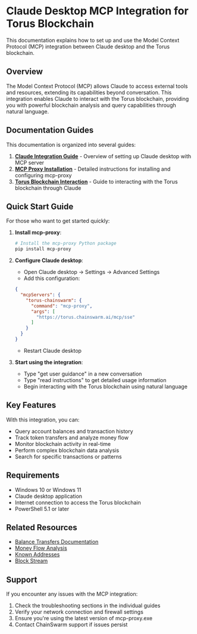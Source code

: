 # Claude Desktop MCP Integration for Torus Blockchain

This documentation explains how to set up and use the Model Context Protocol (MCP) integration between Claude desktop and the Torus blockchain.

## Overview

The Model Context Protocol (MCP) allows Claude to access external tools and resources, extending its capabilities beyond conversation. This integration enables Claude to interact with the Torus blockchain, providing you with powerful blockchain analysis and query capabilities through natural language.

## Documentation Guides

This documentation is organized into several guides:

1. [**Claude Integration Guide**](./claude_integration.md) - Overview of setting up Claude desktop with MCP server
2. [**MCP Proxy Installation**](./mcp_proxy_installation.md) - Detailed instructions for installing and configuring mcp-proxy
3. [**Torus Blockchain Interaction**](./torus_blockchain_interaction.md) - Guide to interacting with the Torus blockchain through Claude

## Quick Start Guide

For those who want to get started quickly:

1. **Install mcp-proxy**:
   ```powershell
   # Install the mcp-proxy Python package
   pip install mcp-proxy
   ```

2. **Configure Claude desktop**:
   - Open Claude desktop → Settings → Advanced Settings
   - Add this configuration:
   ```json
   {
     "mcpServers": {
       "torus-chainswarm": {
         "command": "mcp-proxy",
         "args": [
           "https://torus.chainswarm.ai/mcp/sse"
         ]
       }
     }
   }
   ```
   - Restart Claude desktop

3. **Start using the integration**:
   - Type "get user guidance" in a new conversation
   - Type "read instructions" to get detailed usage information
   - Begin interacting with the Torus blockchain using natural language

## Key Features

With this integration, you can:

- Query account balances and transaction history
- Track token transfers and analyze money flow
- Monitor blockchain activity in real-time
- Perform complex blockchain data analysis
- Search for specific transactions or patterns

## Requirements

- Windows 10 or Windows 11
- Claude desktop application
- Internet connection to access the Torus blockchain
- PowerShell 5.1 or later

## Related Resources

- [Balance Transfers Documentation](/doc/indexers/substrate/balance_transfers.md)
- [Money Flow Analysis](/doc/indexers/substrate/money_flow.md)
- [Known Addresses](/doc/indexers/substrate/known_addresses.md)
- [Block Stream](/doc/indexers/substrate/block_stream.md)

## Support

If you encounter any issues with the MCP integration:

1. Check the troubleshooting sections in the individual guides
2. Verify your network connection and firewall settings
3. Ensure you're using the latest version of mcp-proxy.exe
4. Contact ChainSwarm support if issues persist